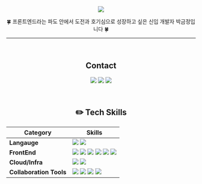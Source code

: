 <div align="center">
<img src="https://capsule-render.vercel.app/api?type=waving&color=61DAFB&height=200&section=header&text=Welcome%20to%20Geumjeong's%20Github&fontSize=30&" />


  🍀 프론트엔드라는 파도 안에서 도전과 호기심으로 성장하고 싶은 신입 개발자 박금정입니다 🍀

  ---

<br>

## Contact

<a href="https://mail.google.com/mail/?view=cm&fs=1&to=yjjuc4109@gmail.com" target="_blank"><img src="https://img.shields.io/badge/Gmail-EA4335?style=flat-square&logo=Gmail&logoColor=white"/></a>
<a href="https://blog.naver.com/justkeepgoin"><img src="https://img.shields.io/badge/Blog-03C75A?style=flat-square&logo=Naver&logoColor=white"/></a>
<a href="https://yjjuc4109.notion.site/1280344cb48f80fcbdb5db05d244f66c?pvs=4"><img src="https://img.shields.io/badge/portfolio-000000?style=flat-square&logo=notion&logoColor=white"/></a>

<br>

## ✏️ Tech Skills

| Category                    | Skills                                                                                                                                                                                                                                                                                                                                                                                                                                                                                                                                                                                                                                                                                                                                                                                                                                                                                                                                                                                                                                                                         |
| ----------------------- | ---------------------------------------------------------------------------------------------------------------------------------------------------------------------------------------------------------------------------------------------------------------------------------------------------------------------------------------------------------------------------------------------------------------------------------------------------------------------------------------------------------------------------------------------------------------------------------------------------------------------------------------------------------------------------------------------------------------------------------------------------------------------------------------------------------------------------------------------------------------------------------------------------------------------------------------------------------------------------------------------------------------------------------------------------------------------------- |
| **Langauge**            | <img src="https://img.shields.io/badge/JavaScript-F7DF1E?style=for-the-badge&logo=JavaScript&logoColor=white"> <img src="https://img.shields.io/badge/TypeScript-3178C6?style=for-the-badge&logo=TypeScript&logoColor=white">                                                                                                                                                                                                                                                                                                                                                                                                                                                                                                                                                                                                                                                                                                                                                                                                                                                        |
| **FrontEnd**            | <img src="https://img.shields.io/badge/react-61DAFB?style=for-the-badge&logo=react&logoColor=black"> <img src="https://img.shields.io/badge/HTML-E34F26?style=for-the-badge&logo=HTML5&logoColor=white"> <img src="https://img.shields.io/badge/CSS-1572B6?style=for-the-badge&logo=CSS3&logoColor=white"> <img src="https://img.shields.io/badge/redux-764ABC?style=for-the-badge&logo=redux&logoColor=white"/> <img src="https://img.shields.io/badge/sass-CC6699?style=for-the-badge&logo=sass&logoColor=white"/> <img src="https://img.shields.io/badge/styled components-DB7093?style=for-the-badge&logo=styledcomponents&logoColor=white"/> |                                                                                                                                                                                                                                                                                                                                                                                                                                                                                                                                                                                                                                                                                                                                                |
| **Cloud/Infra** | <img src="https://img.shields.io/badge/Vercel-000000?style=for-the-badge&logo=Vercel&logoColor=white"> <img src="https://img.shields.io/badge/amazon ec2-FF9900?style=for-the-badge&logo=amazonec2&logoColor=white">
| **Collaboration Tools** | <img src="https://img.shields.io/badge/GitHub-000000?style=for-the-badge&logo=GitHub&logoColor=white"> <img src="https://img.shields.io/badge/notion-000000?style=for-the-badge&logo=notion&logoColor=white"> <img src="https://img.shields.io/badge/Slack-4A154B?style=for-the-badge&logo=Slack&logoColor=white"> <img src="https://img.shields.io/badge/swagger-85EA2D?style=for-the-badge&logo=swagger&logoColor=black">  |

<br>

<div align="center">
 <br>

</div>
